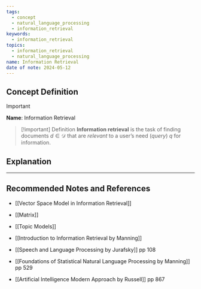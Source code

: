 ```yaml
---
tags:
  - concept
  - natural_language_processing
  - information_retrieval
keywords:
  - information_retrieval
topics:
  - information_retrieval
  - natural_language_processing
name: Information Retrieval
date of note: 2024-05-12
---
```


## Concept Definition

>[!important]
>**Name**: Information Retrieval

>[!important] Definition
>**Information retrieval** is the task of finding documents $d\in \mathcal{D}$ that are *relevant* to a user’s need (*query*) $q$ for   information.


## Explanation





-----------
##  Recommended Notes and References

- [[Vector Space Model in Information Retrieval]]
- [[Matrix]]
- [[Topic Models]]


- [[Introduction to Information Retrieval by Manning]]
- [[Speech and Language Processing by Jurafsky]] pp 108
- [[Foundations of Statistical Natural Language Processing by Manning]] pp 529
- [[Artificial Intelligence Modern Approach by Russell]] pp 867